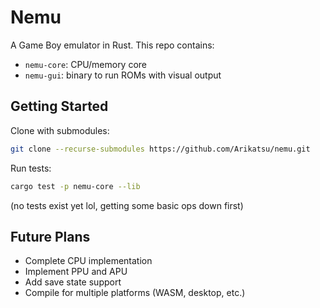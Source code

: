 # Nemu

A Game Boy emulator in Rust. This repo contains:

- `nemu-core`: CPU/memory core
- `nemu-gui`: binary to run ROMs with visual output

## Getting Started

Clone with submodules:

```bash
git clone --recurse-submodules https://github.com/Arikatsu/nemu.git
```

Run tests:
```bash
cargo test -p nemu-core --lib
```

(no tests exist yet lol, getting some basic ops down first)

## Future Plans

- Complete CPU implementation
- Implement PPU and APU
- Add save state support
- Compile for multiple platforms (WASM, desktop, etc.)
